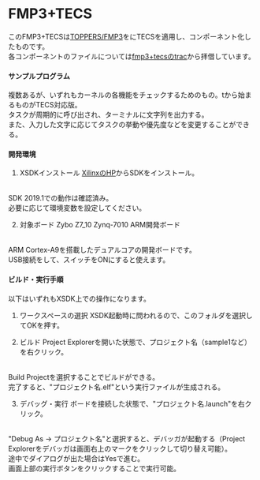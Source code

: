 # FMP3+TECS
このFMP3+TECSは[TOPPERS/FMP3](https://www.toppers.jp/fmp3-kernel.html)をにTECSを適用し、コンポーネント化したものです。
<br>
各コンポーネントのファイルについては[fmp3+tecsのtrac](https://dev.toppers.jp/trac/tecs/browser/toppers/fmp3%2Btecs)から拝借しています。

#### サンプルプログラム
複数あるが、いずれもカーネルの各機能をチェックするためのもの。tから始まるものがTECS対応版。
<br>
タスクが周期的に呼び出され、ターミナルに文字列を出力する。
<br>
また、入力した文字に応じてタスクの挙動や優先度などを変更することができる。

#### 開発環境
1. XSDKインストール
[XilinxのHP](https://japan.xilinx.com/support/download/index.html/content/xilinx/ja/downloadNav/embedded-design-tools.html)からSDKをインストール。
<br>
SDK 2019.1での動作は確認済み。
<br>
必要に応じて環境変数を設定してください。

2. 対象ボード
Zybo Z7_10 Zynq-7010 ARM開発ボード
<br>
ARM Cortex-A9を搭載したデュアルコアの開発ボードです。
<br>
USB接続をして、スイッチをONにすると使えます。

#### ビルド・実行手順
以下はいずれもXSDK上での操作になります。
1. ワークスペースの選択
XSDK起動時に問われるので、このフォルダを選択してOKを押す。

2. ビルド
Project Explorerを開いた状態で、プロジェクト名（sample1など）を右クリック。
<br>
Build Projectを選択することでビルドができる。
<br>
完了すると、"プロジェクト名.elf"という実行ファイルが生成される。

3. デバッグ・実行
ボードを接続した状態で、"プロジェクト名.launch"を右クリック。
<br>
"Debug As -> プロジェクト名"と選択すると、デバッガが起動する（Project Explorerをデバッガは画面右上のマークをクリックして切り替え可能）。
<br>
途中でダイアログが出た場合はYesで進む。
<br>
画面上部の実行ボタンをクリックすることで実行可能。